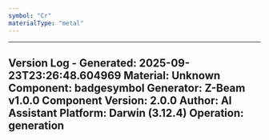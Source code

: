 ```yaml
---
symbol: "Cr"
materialType: "metal"
---
```


---
Version Log - Generated: 2025-09-23T23:26:48.604969
Material: Unknown
Component: badgesymbol
Generator: Z-Beam v1.0.0
Component Version: 2.0.0
Author: AI Assistant
Platform: Darwin (3.12.4)
Operation: generation
---